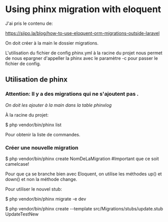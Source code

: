 # Using phinx migration with eloquent

J'ai pris le contenu de:

https://siipo.la/blog/how-to-use-eloquent-orm-migrations-outside-laravel

On doit créer à la main le dossier migrations.

L'utilisation du fichier de config phinx.yml à la racine du projet nous permet de nous epargner d'appeller
la phinx avec le paramètre -c pour passer le fichier de config.

## Utilisation de phinx

### Attention: Il y a des migrations qui ne s'ajoutent pas .
*On doit les ajouter à la main dans la table phinxlog*

À la racine du projet:

$ php vendor/bin/phinx list

Pour obtenir la liste de commandes.

### Créer une nouvelle migration

$ php vendor/bin/phinx create NomDeLaMigration #Important que ce soit camelcase!

Pour que ça se branche bien avec Eloquent, on utilise les méthodes up() et down() 
et non la méthode change.

Pour utiliser le nouvel stub:

$ php vendor/bin/phinx migrate -e dev

$ php vendor/bin/phinx create --template src/Migrations/stubs/update.stub UpdateTestNew

